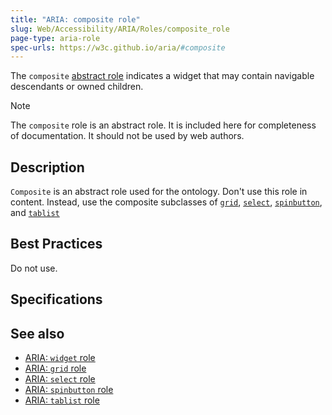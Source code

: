```yaml
---
title: "ARIA: composite role"
slug: Web/Accessibility/ARIA/Roles/composite_role
page-type: aria-role
spec-urls: https://w3c.github.io/aria/#composite
---
```




The `composite` [abstract role](/Web/Accessibility/ARIA/Roles#6._abstract_roles) indicates a widget that may contain navigable descendants or owned children.

> [!NOTE]
> The `composite` role is an abstract role. It is included here for completeness of documentation. It should not be used by web authors.

## Description

`Composite` is an abstract role used for the ontology. Don't use this role in content. Instead, use the composite subclasses of [`grid`](/Web/Accessibility/ARIA/Roles/grid_role), [`select`](/Web/Accessibility/ARIA/Roles/select_role), [`spinbutton`](/Web/Accessibility/ARIA/Roles/spinbutton_role), and [`tablist`](/Web/Accessibility/ARIA/Roles/tablist_role)

## Best Practices

Do not use.

## Specifications



## See also

- [ARIA: `widget` role](/Web/Accessibility/ARIA/Roles/widget_role)
- [ARIA: `grid` role](/Web/Accessibility/ARIA/Roles/grid_role)
- [ARIA: `select` role](/Web/Accessibility/ARIA/Roles/select_role)
- [ARIA: `spinbutton` role](/Web/Accessibility/ARIA/Roles/spinbutton_role)
- [ARIA: `tablist` role](/Web/Accessibility/ARIA/Roles/tablist_role)
